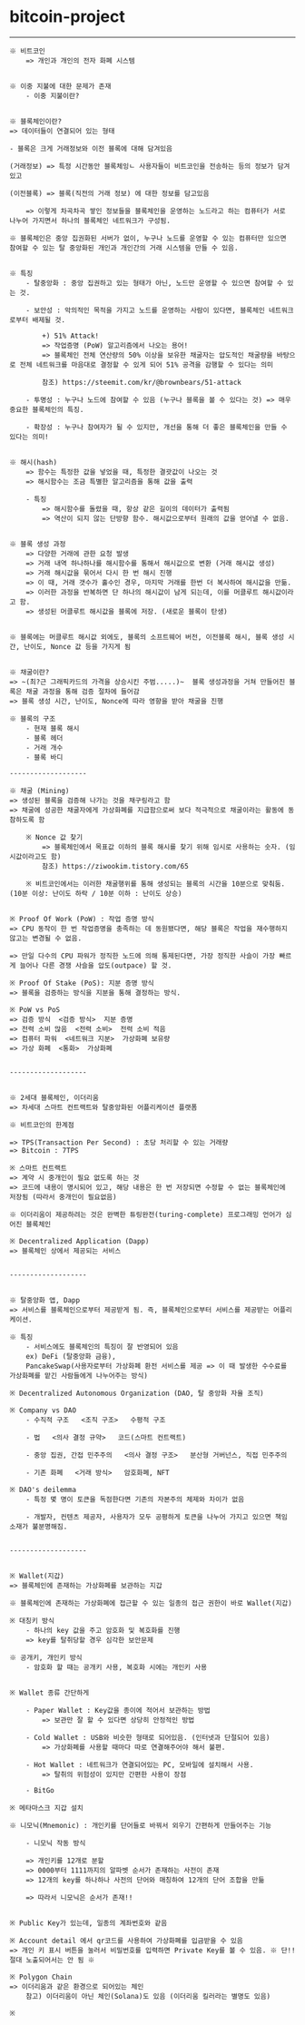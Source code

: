 # bitcoin-project

-----------------

    ※ 비트코인
        => 개인과 개인의 전자 화폐 시스템


    ※ 이중 지불에 대한 문제가 존재
        - 이중 지불이란? 


    ※ 블록체인이란?
    => 데이터들이 연결되어 있는 형태
    
    - 블록은 크게 거래정보와 이전 블록에 대해 담겨있음

    (거래정보) => 특정 시간동안 블록체잉ㄴ 사용자들이 비트코인을 전송하는 등의 정보가 담겨있고

    (이전블록) => 블록(직전의 거래 정보) 에 대한 정보를 담고있음

        => 이렇게 차곡차곡 쌓인 정보들을 블록체인을 운영하는 노드라고 하는 컴퓨터가 서로 나누어 가지면서 하나의 블록체인 네트워크가 구성됨.

    ※ 블록체인은 중앙 집권화된 서버가 없이, 누구나 노드를 운영할 수 있는 컴퓨터만 있으면 참여할 수 있는 탈 중앙화된 개인과 개인간의 거래 시스템을 만들 수 있음.

    
    ※ 특징
        - 탈중앙화 : 중앙 집권하고 있는 형태가 아닌, 노드만 운영할 수 있으면 참여할 수 있는 것.

        - 보안성 : 악의적인 목적을 가지고 노드를 운영하는 사람이 있다면, 블록체인 네트워크로부터 배제될 것.

            +) 51% Attack! 
            => 작업증명 (PoW) 알고리즘에서 나오는 용어!
            => 블록체인 전체 연산량의 50% 이상을 보유한 채굴자는 압도적인 채굴량을 바탕으로 전체 네트워크를 마음대로 결정할 수 있게 되어 51% 공격을 감행할 수 있다는 의미

            참조) https://steemit.com/kr/@brownbears/51-attack

        - 투명성 : 누구나 노드에 참여할 수 있음 (누구나 블록을 볼 수 있다는 것) => 매우 중요한 블록체인의 특징. 

        - 확장성 : 누구나 참여자가 될 수 있지만, 개선을 통해 더 좋은 블록체인을 만들 수 있다는 의미! 


    ※ 해시(hash)
        => 함수는 특정한 값을 넣었을 때, 특정한 결괏값이 나오는 것
        => 해시함수는 조금 특별한 알고리즘을 통해 값을 출력

        - 특징
            => 해시함수를 돌렸을 때, 항상 같은 길이의 데이터가 출력됨
            => 역산이 되지 않는 단방향 함수. 해시값으로부터 원래의 값을 얻어낼 수 없음. 


    ※ 블록 생성 과정
        => 다양한 거래에 관한 요청 발생 
        => 거래 내역 하나하나를 해시함수를 통해서 해시값으로 변환 (거래 해시값 생성)
        => 거래 해시값을 묶어서 다시 한 번 해시 진행
        => 이 때, 거래 갯수가 홀수인 경우, 마지막 거래를 한번 더 복사하여 해시값을 만듦.
        => 이러한 과정을 반복하면 단 하나의 해시값이 남게 되는데, 이를 머클루트 해시값이라고 함. 
        => 생성된 머클루트 해시값을 블록에 저장. (새로운 블록이 탄생)


    ※ 블록에는 머클루트 해시값 외에도, 블록의 소프트웨어 버전, 이전블록 해시, 블록 생성 시간, 난이도, Nonce 값 등을 가지게 됨


    ※ 채굴이란? 
    => ~(최?근 그래픽카드의 가격을 상승시킨 주범.....)~  블록 생성과정을 거쳐 만들어진 블록은 채굴 과정을 통해 검증 절차에 들어감
    => 블록 생성 시간, 난이도, Nonce에 따라 영향을 받아 채굴을 진행

    ※ 블록의 구조
        - 현재 블록 해시
        - 블록 헤더
        - 거래 개수
        - 블록 바디

    -------------------

    ※ 채굴 (Mining)
    => 생성된 블록을 검증해 나가는 것을 채구링라고 함
    => 채굴에 성공한 채굴자에게 가상화폐를 지급함으로써 보다 적극적으로 채굴이라는 활동에 동참하도록 함

        ※ Nonce 값 찾기 
            => 블록체인에서 목표값 이하의 블록 해시를 찾기 위해 임시로 사용하는 숫자. (임시값이라고도 함)
            참조) https://ziwookim.tistory.com/65

        ※ 비트코인에서는 이러한 채굴행위를 통해 생성되는 블록의 시간을 10분으로 맞춰둠. (10분 이상: 난이도 하락 / 10분 이하 : 난이도 상승)


    ※ Proof Of Work (PoW) : 작업 증명 방식
    => CPU 동작이 한 번 작업증명을 충족하는 데 동원됐다면, 해당 블록은 작업을 재수행하지 않고는 변경될 수 없음.

    => 만일 다수의 CPU 파워가 정직한 노드에 의해 통제된다면, 가장 정직한 사슬이 가장 빠르게 늘어나 다른 경쟁 사슬을 압도(outpace) 할 것.

    ※ Proof Of Stake (PoS): 지분 증명 방식
    => 블록을 검증하는 방식을 지분을 통해 결정하는 방식.

    ※ PoW vs PoS
    => 검증 방식  <검증 방식>  지분 증명
    => 전력 소비 많음  <전력 소비>  전력 소비 적음
    => 컴퓨터 파워  <네트워크 지분>  가상화폐 보유량 
    => 가상 화폐  <통화>  가상화폐


    -------------------


    ※ 2세대 블록체인, 이더리움
    => 차세대 스마트 컨트랙트와 탈중앙화된 어플리케이션 플랫폼

    ※ 비트코인의 한계점

    => TPS(Transaction Per Second) : 초당 처리할 수 있는 거래량
    => Bitcoin : 7TPS

    ※ 스마트 컨트랙트
    => 계약 시 중개인이 필요 없도록 하는 것
    => 코드에 내용이 명시되어 있고, 해당 내용은 한 번 저장되면 수정할 수 없는 블록체인에 저장됨 (따라서 중개인이 필요없음)

    ※ 이더리움이 제공하려는 것은 완벽한 튜링완전(turing-complete) 프로그래밍 언어가 심어진 블록체인

    ※ Decentralized Application (Dapp)
    => 블록체인 상에서 제공되는 서비스


    -------------------


    ※ 탈중앙화 앱, Dapp
    => 서비스를 블록체인으로부터 제공받게 됨. 즉, 블록체인으로부터 서비스를 제공받는 어플리케이션.

    ※ 특징
        - 서비스에도 블록체인의 특징이 잘 반영되어 있음
        ex) DeFi (탈중앙화 금융), 
        PancakeSwap(사용자로부터 가상화폐 환전 서비스를 제공 => 이 때 발생한 수수료를 가상화폐를 맡긴 사람들에게 나누어주는 방식)
        
    ※ Decentralized Autonomous Organization (DAO, 탈 중앙화 자율 조직)
    
    ※ Company vs DAO
        - 수직적 구조   <조직 구조>   수평적 구조

        - 법   <의사 결정 규약>   코드(스마트 컨트랙트)
        
        - 중앙 집권, 간접 민주주의   <의사 결정 구조>   분산형 거버넌스, 직접 민주주의

        - 기존 화폐   <거래 방식>   암호화폐, NFT

    ※ DAO's deilemma 
        - 특정 몇 명이 토큰을 독점한다면 기존의 자본주의 체제와 차이가 없음

        - 개발자, 컨텐츠 제공자, 사용자가 모두 공평하게 토큰을 나누어 가지고 있으면 책임 소재가 불분명해짐. 


    -------------------


    ※ Wallet(지갑) 
    => 블록체인에 존재하는 가상화폐를 보관하는 지갑

    ※ 블록체인에 존재하는 가상화폐에 접근할 수 있는 일종의 접근 권한이 바로 Wallet(지갑)

    ※ 대칭키 방식
        - 하나의 key 값을 주고 암호화 및 복호화를 진행
        => key를 탈취당할 경우 심각한 보안문제 

    ※ 공개키, 개인키 방식
        - 암호화 할 때는 공개키 사용, 복호화 시에는 개인키 사용
        

    ※ Wallet 종류 간단하게

        - Paper Wallet : Key값을 종이에 적어서 보관하는 방법
            => 보관만 잘 할 수 있다면 상당히 안정적인 방법 

        - Cold Wallet : USB와 비슷한 형태로 되어있음. (인터넷과 단절되어 있음)
            => 가상화폐를 사용할 때마다 따로 연결해주어야 해서 불편.

        - Hot Wallet : 네트워크가 연결되어있는 PC, 모바일에 설치해서 사용.
            => 탈취의 위험성이 있지만 간편한 사용이 장점

        - BitGo

    ※ 메타마스크 지갑 설치

    ※ 니모닉(Mnemonic) : 개인키를 단어들로 바꿔서 외우기 간편하게 만들어주는 기능

        - 니모닉 작동 방식

        => 개인키를 12개로 분할
        => 0000부터 1111까지의 알파벳 순서가 존재하는 사전이 존재
        => 12개의 key를 하나하나 사전의 단어와 매칭하여 12개의 단어 조합을 만듦

        => 따라서 니모닉은 순서가 존재!!


    ※ Public Key가 있는데, 일종의 계좌번호와 같음

    ※ Account detail 에서 qr코드를 사용하여 가상화폐를 입금받을 수 있음
    => 개인 키 표시 버튼을 눌러서 비밀번호를 입력하면 Private Key를 볼 수 있음. ※ 단!! 절대 노출되어서는 안 됨 ※

    ※ Polygon Chain
    => 이더리움과 같은 환경으로 되어있는 체인
        참고) 이더리움이 아닌 체인(Solana)도 있음 (이더리움 킬러라는 별명도 있음)

    ※ 



    

